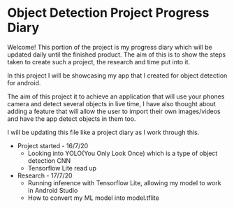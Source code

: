 # Object Detection Project Progress Diary

Welcome! This portion of the project is my progress diary which will be updated daily until the finished product. The aim of this is to show the steps taken to create such a project, the research and time put into it. 

In this project I will be showcasing my app that I created for object detection for android. 

The aim of this project it to achieve an application that will use your phones camera and detect several objects in live time, I have also thought about adding a feature that will allow the user to import their own images/videos and have the app detect objects in them too. 

I will be updating this file like a project diary as I work through this. 

* Project started - 16/7/20
  - Looking into YOLO(You Only Look Once) which is a type of object detection CNN 
  - Tensorflow Lite read up
* Research - 17/7/20
  - Running inference with Tensorflow Lite, allowing my model to work in Android Studio 
  - How to convert my ML model into model.tflite
 




